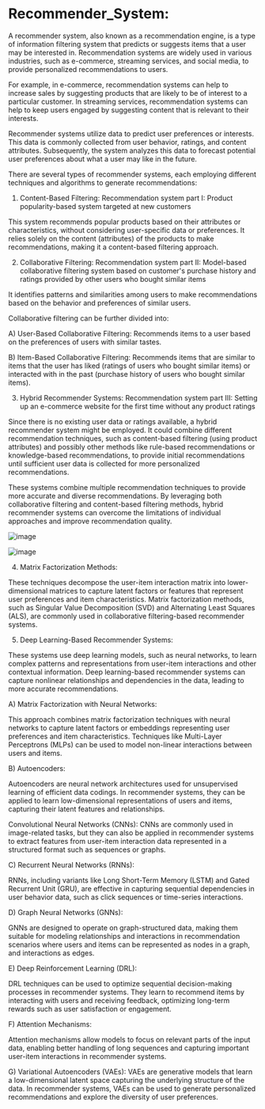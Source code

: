 # Recommender_System:

A recommender system, also known as a recommendation engine, is a type of information filtering system that predicts or suggests items that a user may be interested in.
Recommendation systems are widely used in various industries, such as e-commerce, streaming services, and social media, to provide personalized recommendations to users.

For example, in e-commerce, recommendation systems can help to increase sales by suggesting products that are likely to be of interest to a particular customer. In streaming services, recommendation systems can help to keep users engaged by suggesting content that is relevant to their interests.

Recommender systems utilize data to predict user preferences or interests. This data is commonly collected from user behavior, ratings, and content attributes. Subsequently, the system analyzes this data to forecast potential user preferences about what a user may like in the future.


There are several types of recommender systems, each employing different techniques and algorithms to generate recommendations:


1) Content-Based Filtering: Recommendation system part I: Product popularity-based system targeted at new customers

This system recommends popular products based on their attributes or characteristics, without considering user-specific data or preferences. It relies solely on the content (attributes) of the products to make recommendations, making it a content-based filtering approach.




2) Collaborative Filtering: Recommendation system part II: Model-based collaborative filtering system based on customer's purchase history and ratings provided by other users who bought similar items

 It identifies patterns and similarities among users to make recommendations based on the behavior and preferences of similar users.

 Collaborative filtering can be further divided into:

A) User-Based Collaborative Filtering: Recommends items to a user based on the preferences of users with similar tastes.

B) Item-Based Collaborative Filtering: Recommends items that are similar to items that the user has liked (ratings of users who bought similar items) or interacted with in the past (purchase history of users who bought similar items).

3) Hybrid Recommender Systems:  Recommendation system part III: Setting up an e-commerce website for the first time without any product ratings

Since there is no existing user data or ratings available, a hybrid recommender system might be employed. It could combine different recommendation techniques, such as content-based filtering (using product attributes) and possibly other methods like rule-based recommendations or knowledge-based recommendations, to provide initial recommendations until sufficient user data is collected for more personalized recommendations.

These systems combine multiple recommendation techniques to provide more accurate and diverse recommendations. By leveraging both collaborative filtering and content-based filtering methods, hybrid recommender systems can overcome the limitations of individual approaches and improve recommendation quality.


![image](https://github.com/Tiwari666/Recommender_System/assets/153152895/60ff557c-b745-4cdf-a7e1-36f2d8db2abd)

![image](https://github.com/Tiwari666/Recommender_System/assets/153152895/c4d688f3-1eda-40bc-bcda-47f5e896c8db)




4) Matrix Factorization Methods:

These techniques decompose the user-item interaction matrix into lower-dimensional matrices to capture latent factors or features that represent user preferences and item characteristics. Matrix factorization methods, such as Singular Value Decomposition (SVD) and Alternating Least Squares (ALS), are commonly used in collaborative filtering-based recommender systems.

5) Deep Learning-Based Recommender Systems:
  
These systems use deep learning models, such as neural networks, to learn complex patterns and representations from user-item interactions and other contextual information. Deep learning-based recommender systems can capture nonlinear relationships and dependencies in the data, leading to more accurate recommendations.

A) Matrix Factorization with Neural Networks: 

This approach combines matrix factorization techniques with neural networks to capture latent factors or embeddings representing user preferences and item characteristics. Techniques like Multi-Layer Perceptrons (MLPs) can be used to model non-linear interactions between users and items.

B) Autoencoders: 

Autoencoders are neural network architectures used for unsupervised learning of efficient data codings. In recommender systems, they can be applied to learn low-dimensional representations of users and items, capturing their latent features and relationships.

Convolutional Neural Networks (CNNs): CNNs are commonly used in image-related tasks, but they can also be applied in recommender systems to extract features from user-item interaction data represented in a structured format such as sequences or graphs.

C) Recurrent Neural Networks (RNNs): 

RNNs, including variants like Long Short-Term Memory (LSTM) and Gated Recurrent Unit (GRU), are effective in capturing sequential dependencies in user behavior data, such as click sequences or time-series interactions.

D) Graph Neural Networks (GNNs): 

GNNs are designed to operate on graph-structured data, making them suitable for modeling relationships and interactions in recommendation scenarios where users and items can be represented as nodes in a graph, and interactions as edges.

E) Deep Reinforcement Learning (DRL): 

DRL techniques can be used to optimize sequential decision-making processes in recommender systems. They learn to recommend items by interacting with users and receiving feedback, optimizing long-term rewards such as user satisfaction or engagement.

F) Attention Mechanisms: 

Attention mechanisms allow models to focus on relevant parts of the input data, enabling better handling of long sequences and capturing important user-item interactions in recommender systems.

G) Variational Autoencoders (VAEs): 
VAEs are generative models that learn a low-dimensional latent space capturing the underlying structure of the data. In recommender systems, VAEs can be used to generate personalized recommendations and explore the diversity of user preferences.





